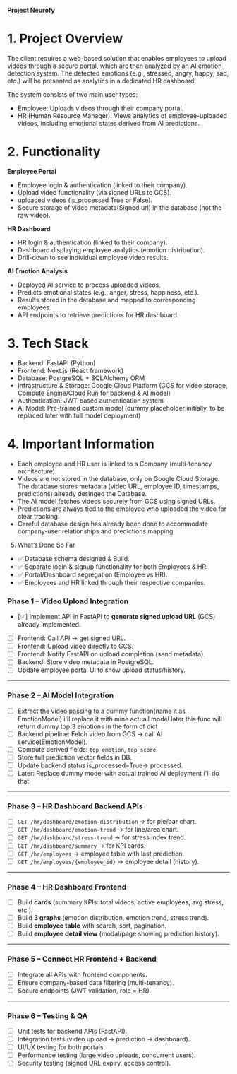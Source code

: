 **Project Neurofy**
# 1. Project Overview
The client requires a web-based solution that enables employees to upload videos through a secure portal, which are then analyzed by an AI emotion detection system. The detected emotions (e.g., stressed, angry, happy, sad, etc.) will be presented as analytics in a dedicated HR dashboard.

The system consists of two main user types:
- Employee: Uploads videos through their company portal.
- HR (Human Resource Manager): Views analytics of employee-uploaded videos, including emotional states derived from AI predictions.

# 2. Functionality
**Employee Portal**
- Employee login & authentication (linked to their company).
- Upload video functionality (via signed URLs to GCS).
- uploaded videos (is_processed True or False).
- Secure storage of video metadata(Signed url) in the database (not the raw video).

**HR Dashboard**
- HR login & authentication (linked to their company).
- Dashboard displaying employee analytics (emotion distribution).
- Drill-down to see individual employee video results.

**AI Emotion Analysis**
- Deployed AI service to process uploaded videos.
- Predicts emotional states (e.g., anger, stress, happiness, etc.).
- Results stored in the database and mapped to corresponding employees.
- API endpoints to retrieve predictions for HR dashboard.

# 3. Tech Stack
- Backend: FastAPI (Python)
- Frontend: Next.js (React framework)
- Database: PostgreSQL + SQLAlchemy ORM
- Infrastructure & Storage: Google Cloud Platform (GCS for video storage, Compute Engine/Cloud Run for backend & AI model)
- Authentication: JWT-based authentication system
- AI Model: Pre-trained custom model (dummy placeholder initially, to be replaced later with full model deployment)


# 4. Important Information
- Each employee and HR user is linked to a Company (multi-tenancy architecture).
- Videos are not stored in the database, only on Google Cloud Storage. The database stores metadata (video URL, employee ID, timestamps, predictions) already desinged the Database.
- The AI model fetches videos securely from GCS using signed URLs.
- Predictions are always tied to the employee who uploaded the video for clear tracking.
- Careful database design has already been done to accommodate company-user relationships and predictions mapping.


5. What’s Done So Far
- ✅ Database schema designed & Build.
- ✅ Separate login & signup functionality for both Employees & HR.
- ✅ Portal/Dashboard segregation (Employee vs HR).
- ✅ Employees and HR linked through their respective companies.



### Phase 1 – Video Upload Integration  
- [✅] Implement API in FastAPI to **generate signed upload URL** (GCS) already implemented.  
- [ ] Frontend: Call API → get signed URL.  
- [ ] Frontend: Upload video directly to GCS.  
- [ ] Frontend: Notify FastAPI on upload completion (send metadata).  
- [ ] Backend: Store video metadata in PostgreSQL.  
- [ ] Update employee portal UI to show upload status/history.  

---

### Phase 2 – AI Model Integration  
- [ ] Extract the video passing to a dummy function(name it as EmotionModel)  i'll replace it with mine actuall model later this func will return dummy top 3 emotions in the form of dict 
- [ ] Backend pipeline: Fetch video from GCS → call AI service(EmotionModel).  
- [ ] Compute derived fields: `top_emotion`, `top_score`.
- [ ] Store full prediction vector  fields in DB.  
- [ ] Update backend status is_processed=True→ processed.  
- [ ] Later: Replace dummy model with actual trained AI deployment i'll do that   

---

### Phase 3 – HR Dashboard Backend APIs  
- [ ] `GET /hr/dashboard/emotion-distribution` → for pie/bar chart.  
- [ ] `GET /hr/dashboard/emotion-trend` → for line/area chart.  
- [ ] `GET /hr/dashboard/stress-trend` → for stress index trend.  
- [ ] `GET /hr/dashboard/summary` → for KPI cards.  
- [ ] `GET /hr/employees` → employee table with last prediction.  
- [ ] `GET /hr/employees/{employee_id}` → employee detail (history).  

---

### Phase 4 – HR Dashboard Frontend  
- [ ] Build **cards** (summary KPIs: total videos, active employees, avg stress, etc.).  
- [ ] Build **3 graphs** (emotion distribution, emotion trend, stress trend).  
- [ ] Build **employee table** with search, sort, pagination.  
- [ ] Build **employee detail view** (modal/page showing prediction history).  

---

### Phase 5 – Connect HR Frontend + Backend  
- [ ] Integrate all APIs with frontend components.  
- [ ] Ensure company-based data filtering (multi-tenancy).  
- [ ] Secure endpoints (JWT validation, role = HR).  

---

### Phase 6 – Testing & QA  
- [ ] Unit tests for backend APIs (FastAPI).  
- [ ] Integration tests (video upload → prediction → dashboard).  
- [ ] UI/UX testing for both portals.  
- [ ] Performance testing (large video uploads, concurrent users).  
- [ ] Security testing (signed URL expiry, access control).  
